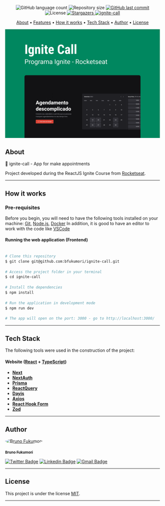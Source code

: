 <p align="center">
  <img alt="GitHub language count" src="https://img.shields.io/github/languages/count/bfukumori/ignite-call?color=%2304D361">

  <img alt="Repository size" src="https://img.shields.io/github/repo-size/bfukumori/ignite-call">
 
  <a href="https://github.com/bfukumori/ignite-call/commits/master">
    <img alt="GitHub last commit" src="https://img.shields.io/github/last-commit/bfukumori/ignite-call">
  </a>
    
   <img alt="License" src="https://img.shields.io/badge/license-MIT-brightgreen">
   <a href="https://github.com/bfukumori/ignite-call/stargazers">
    <img alt="Stargazers" src="https://img.shields.io/github/stars/bfukumori/ignite-call?style=social">
  </a>

  <a href="https://ignite-call-rho.vercel.app/">
    <img alt="ignite-call" src="https://img.shields.io/badge/ignite-call-%237159c1?style=flat&logo=ghost">
  </a>
</p>

<p align="center">
  <a href="#about">About</a> •
  <a href="#features">Features</a> •
  <a href="#how-it-works">How it works</a> • 
  <a href="#tech-stack">Tech Stack</a> • 
  <a href="#author">Author</a> • 
  <a href="#user-content-license">License</a>
</p>

<div align="center"> 
	<img alt="ignite-call" title="#ignite-call" src="./.github/banner.png" />
</div>

## About

📅 ignite-call - App for make appointments

Project developed during the ReactJS Ignite Course from [Rocketseat](https://www.rocketseat.com.br/ignite).

---

## How it works

### Pre-requisites

Before you begin, you will need to have the following tools installed on your machine:
[Git](https://git-scm.com), [Node.js](https://nodejs.org/en/), [Docker](https://docs.docker.com/guides/get-started/)
In addition, it is good to have an editor to work with the code like [VSCode](https://code.visualstudio.com/)

#### Running the web application (Frontend)

```bash

# Clone this repository
$ git clone git@github.com:bfukumori/ignite-call.git

# Access the project folder in your terminal
$ cd ignite-call

# Install the dependencies
$ npm install

# Run the application in development mode
$ npm run dev

# The app will open on the port: 3000 - go to http://localhost:3000/

```

---

## Tech Stack

The following tools were used in the construction of the project:

#### **Website** ([React](https://reactjs.org/) + [TypeScript](https://www.typescriptlang.org/))

- **[Next](https://nextjs.org/)**
- **[NextAuth](https://next-auth.js.org/)**
- **[Prisma](https://www.prisma.io/)**
- **[ReactQuery](https://tanstack.com/query/latest)**
- **[Dayjs](https://day.js.org/)**
- **[Axios](https://axios-http.com/)**
- **[React Hook Form](https://www.react-hook-form.com/)**
- **[Zod](https://zod.dev/)**

---

## Author

<a href="https://www.facebook.com/bruno.fukumori.9/">
 <img style="border-radius: 50%;" src="https://avatars.githubusercontent.com/u/82473580?v=4" width="100px;" alt="Bruno Fukumori"/>
 <br />
  
 <sub><b>Bruno Fukumori</b></sub></a> <a href="https://www.facebook.com/bruno.fukumori.9/" title="facebook"></a>
 <br />

[![Twitter Badge](https://img.shields.io/badge/-Twitter-1ca0f1?style=flat-square&labelColor=1ca0f1&logo=twitter&logoColor=white&link=https://twitter.com/hi_fukujp)](https://twitter.com/hi_fukujp) [![Linkedin Badge](https://img.shields.io/badge/-Linkedin-blue?style=flat-square&logo=Linkedin&logoColor=white&link=https://www.linkedin.com/in/bfukumori/)](https://www.linkedin.com/in/bfukumori/)
[![Gmail Badge](https://img.shields.io/badge/-Gmail-c14438?style=flat-square&logo=Gmail&logoColor=white&link=mailto:brunofukumori@gmail.com)](mailto:brunofukumori@gmail.com)

---

## License

This project is under the license [MIT](./LICENSE).

---
